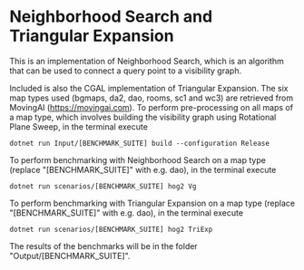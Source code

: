 # Neighborhood Search and Triangular Expansion
This is an implementation of Neighborhood Search,
which is an algorithm that can be used to connect a query point 
to a visibility graph.

Included is also the CGAL implementation of Triangular Expansion.
The six map types used (bgmaps, da2, dao, rooms, sc1 and wc3) are retrieved from MovingAI (https://movingai.com).
To perform pre-processing on all maps of a map type, which involves
building the visibility graph using Rotational Plane Sweep, in the terminal execute
```console
dotnet run Input/[BENCHMARK_SUITE] build --configuration Release
``` 

To perform benchmarking with Neighborhood Search on a map type
(replace "[BENCHMARK_SUITE]" with e.g. dao), in the terminal execute 
```console
dotnet run scenarios/[BENCHMARK_SUITE] hog2 Vg
``` 

To perform benchmarking with Triangular Expansion on a map type
(replace "[BENCHMARK_SUITE]" with e.g. dao), in the terminal execute 
```console
dotnet run scenarios/[BENCHMARK_SUITE] hog2 TriExp
``` 

The results of the benchmarks will be in the folder "Output/[BENCHMARK_SUITE]".